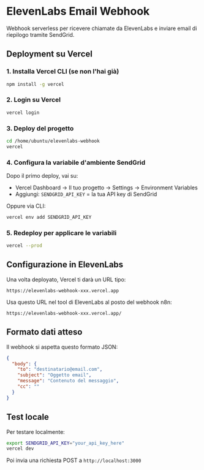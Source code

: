 # ElevenLabs Email Webhook

Webhook serverless per ricevere chiamate da ElevenLabs e inviare email di riepilogo tramite SendGrid.

## Deployment su Vercel

### 1. Installa Vercel CLI (se non l'hai già)
```bash
npm install -g vercel
```

### 2. Login su Vercel
```bash
vercel login
```

### 3. Deploy del progetto
```bash
cd /home/ubuntu/elevenlabs-webhook
vercel
```

### 4. Configura la variabile d'ambiente SendGrid
Dopo il primo deploy, vai su:
- Vercel Dashboard → Il tuo progetto → Settings → Environment Variables
- Aggiungi: `SENDGRID_API_KEY` = la tua API key di SendGrid

Oppure via CLI:
```bash
vercel env add SENDGRID_API_KEY
```

### 5. Redeploy per applicare le variabili
```bash
vercel --prod
```

## Configurazione in ElevenLabs

Una volta deployato, Vercel ti darà un URL tipo:
```
https://elevenlabs-webhook-xxx.vercel.app
```

Usa questo URL nel tool di ElevenLabs al posto del webhook n8n:
```
https://elevenlabs-webhook-xxx.vercel.app/
```

## Formato dati atteso

Il webhook si aspetta questo formato JSON:
```json
{
  "body": {
    "to": "destinatario@email.com",
    "subject": "Oggetto email",
    "message": "Contenuto del messaggio",
    "cc": ""
  }
}
```

## Test locale

Per testare localmente:
```bash
export SENDGRID_API_KEY="your_api_key_here"
vercel dev
```

Poi invia una richiesta POST a `http://localhost:3000`

